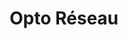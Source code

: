 ---
title: "Opto Réseau"
url: /vaudreuil-dorion/opto-reseau-boulevard-de-la-cite-des-jeunes/
shop: optician
---